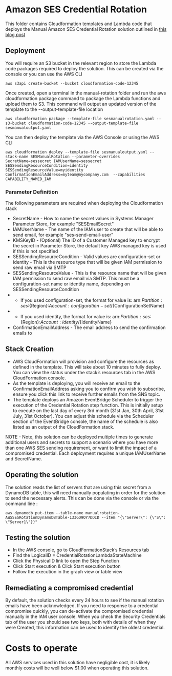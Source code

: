 # Amazon SES Credential Rotation

This folder contains Cloudformation templates and Lambda code that deploys the Manual Amazon SES Credential Rotation solution outlined in [this blog post](https://aws.amazon.com/blogs)

## Deployment

You will require an S3 bucket in the relevant region to store the Lambda code packages required to deploy the solution. This can be created via the console or you can use the AWS CLI

```
aws s3api create-bucket --bucket cloudformation-code-12345
```

Once created, open a terminal in the manual-rotation folder and run the aws cloudformation package command to package the Lambda functions and upload them to S3. This command will output an updated version of the template to the --output-template-file location

```
aws cloudformation package --template-file sesmanualrotation.yaml --s3-bucket cloudformation-code-12345 --output-template-file sesmanualoutput.yaml
```

You can then deploy the template via the AWS Console or using the AWS CLI

```
aws cloudformation deploy --template-file sesmanualoutput.yaml --stack-name SESManualRotation --parameter-overrides SecretName=sessecret IAMUserName=sessecret SESSendingResourceCondition=identity SESSendingResourceValue=myidentity ConfirmationEmailAddress=myteam@mycompany.com  --capabilities CAPABILITY_NAMED_IAM
```

### Parameter Definition

The following parameters are required when deploying the Cloudformation stack

* SecretName - How to name the secret values in Systems Manager Parameter Store, for example "SESEmailSecret"
* IAMUserName - The name of the IAM user to create that will be able to send email, for example "ses-send-email-user"
* KMSKeyID - (Optional) The ID of a Customer Managed key to encrypt the secret in Parameter Store, the default key AWS managed key is used if this is not specified 
* SESSendingResourceCondition - Valid values are configuration-set or identity - This is the resource type that will be given IAM permission to send raw email via SMTP
* SESSendingResourceValue - This is the resource name that will be given IAM permission to send raw email via SMTP. This must be a configuration-set name or identity name, depending on SESSendingResourceCondition
* * If you used configuration-set, the format for value is:  arn:${Partition}:ses:${Region}:${Account}:configuration-set/${ConfigurationSetName}
* * If you used identity, the format for value is: arn:${Partition}:ses:${Region}:${Account}:identity/${IdentityName}     
* ConfirmationEmailAddress - The email address to send the confirmation emails to

## Stack Creation

* AWS CloudFormation will provision and configure the resources as defined in the template. This will take about 10 minutes to fully deploy. You can view the status under the stack’s resources tab in the AWS CloudFormation console.
* As the template is deploying, you will receive an email to the ConfirmationEmailAddress asking you to confirm you wish to subscribe, ensure you click this link to receive further emails from the SNS topic.
* The template deploys an Amazon EventBridge Scheduler to trigger the execution of the Credential Rotation step function. This is initially setup to execute on the last day of every 3rd month (31st Jan, 30th April, 31st July, 31st October). You can adjust this schedule via the Scheduler section of the EventBridge console, the name of the schedule is also listed as an output of the CloudFormation stack.

NOTE - Note, this solution can be deployed multiple times to generate additional users and secrets to support a scenario where you have more than one AWS SES sending requirement, or want to limit the impact of a compromised credential. Each deployment requires a unique IAMUserName and SecretName.

## Operating the solution

The solution reads the list of servers that are using this secret from a DynamoDB table, this will need manually populating in order for the solution to send the necessary alerts. This can be done via the console or via the command line :

```
aws dynamodb put-item --table-name manualrotation-AWSSESRotationDynamoDBTable-133GO9OY7DDID --item "{\"Server\": {\"S\": \"Server1\"}}"
```

## Testing the solution

* In the AWS console, go to CloudFormationStack’s Resources tab
* Find the LogicalID = CredentialRotationLambdaStateMachine
* Click the PhysicalID link to open the Step Function
* Click Start execution & Click Start execution button
* Follow the execution in the graph view or table view

## Remediating a compromised credential

By default, the solution checks every 24 hours to see if the manual rotation emails have been acknowledged. If you need to response to a credential compromise quickly, you can de-activate the compromised credential manually in the IAM user console. When you check the Security Credentials tab of the user you should see two keys, both with details of when they were Created, this information can be used to identify the oldest credential.

# Costs to operate

All AWS services used in this solution have negligible cost, it is likely monthly costs will be well below $1.00 when operating this solution. 





